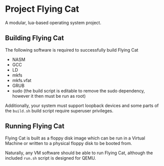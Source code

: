 Project Flying Cat
==================

A modular, lua-based operating system project.

## Building Flying Cat
The following software is required to successfully build Flying Cat

* NASM
* GCC
* LD
* mkfs
* mkfs.vfat
* GRUB
* sudo (the build script is editable to remove the sudo dependency, however it then must be run as root)

Additionally, your system must support loopback devices and some parts of the `build.sh` build script require superuser privileges.

## Running Flying Cat
Flying Cat is built as a floppy disk image which can be run in a Virtual Machine or written to a physical floppy disk to be booted from.

Naturally, any VM software should be able to run Flying Cat, although the included `run.sh` script is designed for QEMU.
